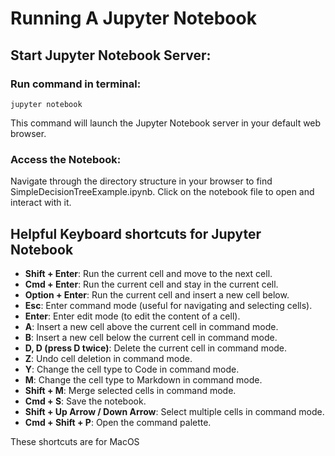 # Running A Jupyter Notebook

## Start Jupyter Notebook Server:

### Run command in terminal:

    jupyter notebook

This command will launch the Jupyter Notebook server in your default web browser.

### Access the Notebook:

Navigate through the directory structure in your browser to find SimpleDecisionTreeExample.ipynb.
Click on the notebook file to open and interact with it.

## Helpful Keyboard shortcuts for Jupyter Notebook
- **Shift + Enter**: Run the current cell and move to the next cell.
- **Cmd + Enter**: Run the current cell and stay in the current cell.
- **Option + Enter**: Run the current cell and insert a new cell below.
- **Esc**: Enter command mode (useful for navigating and selecting cells).
- **Enter**: Enter edit mode (to edit the content of a cell).
- **A**: Insert a new cell above the current cell in command mode.
- **B**: Insert a new cell below the current cell in command mode.
- **D, D (press D twice)**: Delete the current cell in command mode.
- **Z**: Undo cell deletion in command mode.
- **Y**: Change the cell type to Code in command mode.
- **M**: Change the cell type to Markdown in command mode.
- **Shift + M**: Merge selected cells in command mode.
- **Cmd + S**: Save the notebook.
- **Shift + Up Arrow / Down Arrow**: Select multiple cells in command mode.
- **Cmd + Shift + P**: Open the command palette.

These shortcuts are for MacOS
